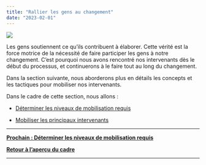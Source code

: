 ```yaml
---
title: "Rallier les gens au changement"
date: "2023-02-01"
---
```


![](images/Strategizing.png)

Les gens soutiennent ce qu’ils contribuent à élaborer. Cette vérité est la force motrice de la nécessité de faire participer les gens à notre changement. C’est pourquoi nous avons rencontré nos intervenants dès le début du processus, et continuerons à le faire tout au long du changement.

Dans la section suivante, nous aborderons plus en détails les concepts et les tactiques pour mobiliser nos intervenants.

Dans le cadre de cette section, nous allons :

- [Déterminer les niveaux de mobilisation requis](https://articles.alpha.canada.ca/framework-for-leading-change/fr/determiner-les-niveaux-de-mobilisation-requis/)

- [Mobiliser les principaux intervenants](https://articles.alpha.canada.ca/framework-for-leading-change/fr/mobiliser-les-principaux-intervenants/)

* * *

[**Prochain : Déterminer les niveaux de mobilisation requis**](https://articles.alpha.canada.ca/framework-for-leading-change/fr/determiner-les-niveaux-de-mobilisation-requis/)

[**Retour à l’aperçu du cadre**](https://articles.alpha.canada.ca/framework-for-leading-change/fr/un-cadre-pour-diriger-le-changement/)

* * *
